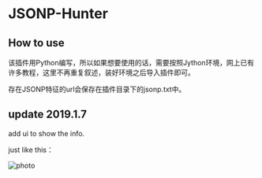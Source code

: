 # JSONP-Hunter
## How to use

该插件用Python编写，所以如果想要使用的话，需要按照Jython环境，网上已有许多教程，这里不再重复叙述，装好环境之后导入插件即可。

存在JSONP特征的url会保存在插件目录下的jsonp.txt中。


## update 2019.1.7

add ui to show the info.

just like this：

![photo](https://s2.ax1x.com/2020/01/07/lyHUMQ.jpg)

